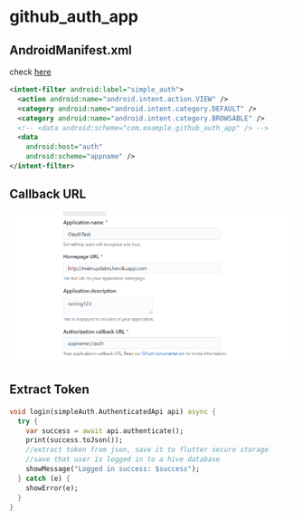 # github_auth_app

## AndroidManifest.xml

check [here](./android/app/src/main/AndroidManifest.xml)

```xml
<intent-filter android:label="simple_auth">
  <action android:name="android.intent.action.VIEW" />
  <category android:name="android.intent.category.DEFAULT" />
  <category android:name="android.intent.category.BROWSABLE" />
  <!-- <data android:scheme="com.example.github_auth_app" /> -->
  <data
    android:host="auth"
    android:scheme="appname" />
</intent-filter>
```

## Callback URL

![ss](./.github/ss.png)

## Extract Token

```dart
void login(simpleAuth.AuthenticatedApi api) async {
  try {
    var success = await api.authenticate();
    print(success.toJson());
    //extract token from json, save it to flutter secure storage
    //save that user is logged in to a hive database
    showMessage("Logged in success: $success");
  } catch (e) {
    showError(e);
  }
}
```